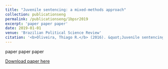 ```yaml
---
title: "Juvenile sentencing: a mixed-methods approach"
collection: publicationseng
permalink: /publicationseng/1bpsr2019
excerpt: 'paper paper paper'
date: 2019-01-01
venue: 'Brazilian Political Science Review'
citation: '<b>Oliveira, Thiago R.</b> (2016). &quot;Juvenile sentencing: a mixed-methods approach.&quot; <i>Brazilian Political Science Review</i>. 13(1).'
---
```

paper paper paper

[Download paper here](http://oliveirathiago.github.io/files/paper_2019bpsr.pdf)
